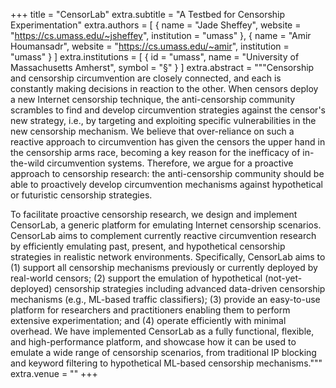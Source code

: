 +++
title = "CensorLab"
extra.subtitle = "A Testbed for Censorship Experimentation"
extra.authors = [
    { name = "Jade Sheffey",    website = "https://cs.umass.edu/~jsheffey", institution = "umass" },
    { name = "Amir Houmansadr", website = "https://cs.umass.edu/~amir",     institution = "umass" }
]
extra.institutions = [
    { id = "umass", name = "University of Massachusetts Amherst", symbol = "§" }
]
extra.abstract = """Censorship and censorship circumvention are closely connected, and each is constantly making decisions in reaction to the other.
When censors deploy a new Internet censorship technique, the anti-censorship community scrambles to find and develop circumvention strategies against the censor's new strategy, i.e., by targeting and exploiting specific vulnerabilities in the new censorship mechanism. 
We believe that over-reliance on such a reactive approach to circumvention has given the censors the upper hand in the censorship arms race, becoming a key reason for the inefficacy of in-the-wild circumvention systems. 
Therefore, we argue for a proactive approach to censorship research: 
the anti-censorship community should be able to proactively develop circumvention mechanisms against hypothetical or futuristic censorship strategies.

To facilitate proactive censorship research, we design and implement CensorLab, a generic platform for emulating Internet censorship scenarios. CensorLab aims to complement currently reactive circumvention research  by efficiently emulating past, present, and hypothetical censorship strategies in  realistic network environments. Specifically,  CensorLab aims to (1) support all censorship mechanisms previously or currently deployed by real-world censors; (2) support  the emulation of hypothetical (not-yet-deployed) censorship strategies including advanced data-driven censorship mechanisms  (e.g., ML-based traffic classifiers); (3) provide an easy-to-use platform for researchers and practitioners enabling them to perform extensive experimentation; and (4) operate efficiently with minimal overhead.
We have implemented CensorLab as a fully functional, flexible, and high-performance platform, and showcase how it can be used to emulate a wide range of censorship scenarios, from traditional IP blocking and keyword filtering to hypothetical ML-based censorship mechanisms."""
extra.venue = ""
+++

